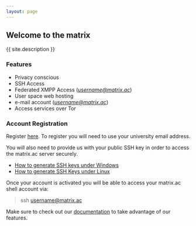 ```yaml
---
layout: page
---
```

## Welcome to the matrix

{{ site.description }}

### Features
- Privacy conscious
- SSH Access
- Federated XMPP Access (*username@matrix.ac*)
- User space web hosting
- e-mail account (*username@matrix.ac*) 
- Access services over Tor

### Account Registration

Register [here](join). To register you will need to use your university email address. 

You will also need to provide us with your public SSH key in order to access the matrix.ac server securely.

- [How to generate SSH keys under Windows](https://docs.joyent.com/public-cloud/getting-started/ssh-keys/generating-an-ssh-key-manually/manually-generating-your-ssh-key-in-windows)
- [How to generate SSH Keys under Linux](/docs/ssh-linux)

Once your account is activated you will be able to access your matrix.ac shell account via:

> ssh username@matrix.ac

Make sure to check out our [documentation](docs) to take advantage of our features.